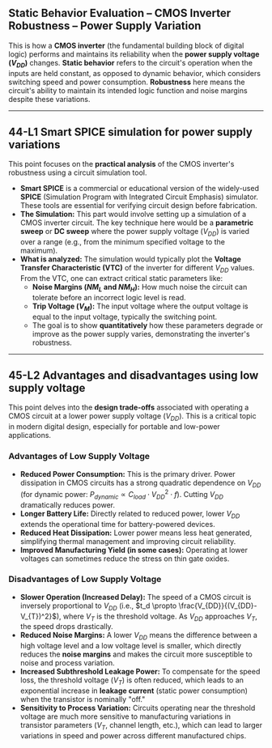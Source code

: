 ## Static Behavior Evaluation – CMOS Inverter Robustness – Power Supply Variation

This is how a **CMOS inverter** (the fundamental building block of digital logic) performs and maintains its reliability when the **power supply voltage ($V_{DD}$)** changes. **Static behavior** refers to the circuit's operation when the inputs are held constant, as opposed to dynamic behavior, which considers switching speed and power consumption. **Robustness** here means the circuit's ability to maintain its intended logic function and noise margins despite these variations.

---

## 44-L1 Smart SPICE simulation for power supply variations

This point focuses on the **practical analysis** of the CMOS inverter's robustness using a circuit simulation tool.

* **Smart SPICE** is a commercial or educational version of the widely-used **SPICE** (Simulation Program with Integrated Circuit Emphasis) simulator. These tools are essential for verifying circuit design before fabrication.
* **The Simulation:** This part would involve setting up a simulation of a CMOS inverter circuit. The key technique here would be a **parametric sweep** or **DC sweep** where the power supply voltage ($V_{DD}$) is varied over a range (e.g., from the minimum specified voltage to the maximum).
* **What is analyzed:** The simulation would typically plot the **Voltage Transfer Characteristic (VTC)** of the inverter for different $V_{DD}$ values. From the VTC, one can extract critical static parameters like:
    * **Noise Margins ($NM_L$ and $NM_H$):** How much noise the circuit can tolerate before an incorrect logic level is read.
    * **Trip Voltage ($V_M$):** The input voltage where the output voltage is equal to the input voltage, typically the switching point.
    * The goal is to show **quantitatively** how these parameters degrade or improve as the power supply varies, demonstrating the inverter's robustness.

---

## 45-L2 Advantages and disadvantages using low supply voltage

This point delves into the **design trade-offs** associated with operating a CMOS circuit at a lower power supply voltage ($V_{DD}$). This is a critical topic in modern digital design, especially for portable and low-power applications.

### Advantages of Low Supply Voltage

* **Reduced Power Consumption:** This is the primary driver. Power dissipation in CMOS circuits has a strong quadratic dependence on $V_{DD}$ (for dynamic power: $P_{dynamic} \propto C_{load} \cdot V_{DD}^2 \cdot f$). Cutting $V_{DD}$ dramatically reduces power.
* **Longer Battery Life:** Directly related to reduced power, lower $V_{DD}$ extends the operational time for battery-powered devices.
* **Reduced Heat Dissipation:** Lower power means less heat generated, simplifying thermal management and improving circuit reliability.
* **Improved Manufacturing Yield (in some cases):** Operating at lower voltages can sometimes reduce the stress on thin gate oxides.

### Disadvantages of Low Supply Voltage

* **Slower Operation (Increased Delay):** The speed of a CMOS circuit is inversely proportional to $V_{DD}$ (i.e., $t_d \propto \frac{V_{DD}}{(V_{DD}-V_{T})^2}$), where $V_T$ is the threshold voltage. As $V_{DD}$ approaches $V_T$, the speed drops drastically.
* **Reduced Noise Margins:** A lower $V_{DD}$ means the difference between a high voltage level and a low voltage level is smaller, which directly reduces the **noise margins** and makes the circuit more susceptible to noise and process variation.
* **Increased Subthreshold Leakage Power:** To compensate for the speed loss, the threshold voltage ($V_T$) is often reduced, which leads to an exponential increase in **leakage current** (static power consumption) when the transistor is nominally "off."
* **Sensitivity to Process Variation:** Circuits operating near the threshold voltage are much more sensitive to manufacturing variations in transistor parameters ($V_T$, channel length, etc.), which can lead to larger variations in speed and power across different manufactured chips.
